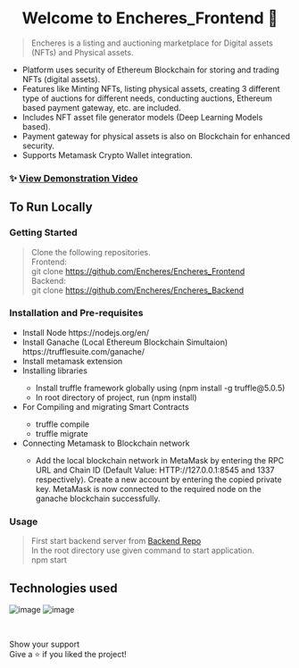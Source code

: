 <h1 align="center">Welcome to Encheres_Frontend 👋</h1>
<p>
</p>

> Encheres is a listing and auctioning marketplace for Digital assets (NFTs) and Physical assets.
<ul>
  <li>Platform uses security of Ethereum Blockchain for storing and trading NFTs (digital assets).</li>
  <li>Features like Minting NFTs, listing physical assets, creating 3 different type of auctions for different needs, conducting auctions, Ethereum based  payment gateway, etc. are included.</li>
  <li>Includes NFT asset file generator models (Deep Learning Models based).</li>
  <li>Payment gateway for physical assets is also on Blockchain for enhanced security.</li>
  <li>Supports Metamask Crypto Wallet integration.</li>
</ul>

### ✨ [View Demonstration Video](https://drive.google.com/file/d/1OMfbmtQq5kYLDZs03yeDo9Mw8zR_LfIf/view?usp=sharing)

## To Run Locally

### Getting Started <br/>
> Clone the following repositories. <br />
Frontend: <br />
git clone https://github.com/Encheres/Encheres_Frontend <br />
Backend: <br />
git clone https://github.com/Encheres/Encheres_Backend <br />

### Installation and Pre-requisites <br/>
<ul>
  <li>Install Node https://nodejs.org/en/</li>
  <li>Install Ganache (Local Ethereum Blockchain Simultaion) https://trufflesuite.com/ganache/</li>
  <li>Install metamask extension</li>
  <li>Installing libraries</li>
    <ul>
      <li> Install truffle framework globally using (npm install -g truffle@5.0.5) </li>
      <li> In root directory of project, run (npm install) </li>
    </ul>
   <li>For Compiling and migrating Smart Contracts</li>
    <ul>
      <li>truffle compile</li>
      <li>truffle migrate</li>
    </ul>
    <li>Connecting Metamask to Blockchain network</li>
    <ul>
      <li>Add the local blockchain network in MetaMask by entering the RPC URL and Chain ID (Default Value: HTTP://127.0.0.1:8545 and 1337 respectively). Create a new account by entering the copied private key. MetaMask is now connected to the required node on the ganache blockchain successfully.</li>
    </ul>
</ul>

### Usage<br/>
> First start backend server from [Backend Repo](https://github.com/ultimatecoder2/Poogle__Backend)<br />
In the root directory use given  command to start application.<br />
> npm start


## Technologies used <br/>
![image](https://user-images.githubusercontent.com/60100069/177347121-44256371-ab71-44cc-bb8c-eacfb8d8b31d.png)
![image](https://user-images.githubusercontent.com/60100069/177347496-6d87c636-a577-469e-834b-0ea1159117b7.png)

 <br />
  
Show your support<br/>
Give a ⭐️ if you liked the project!<br/>
